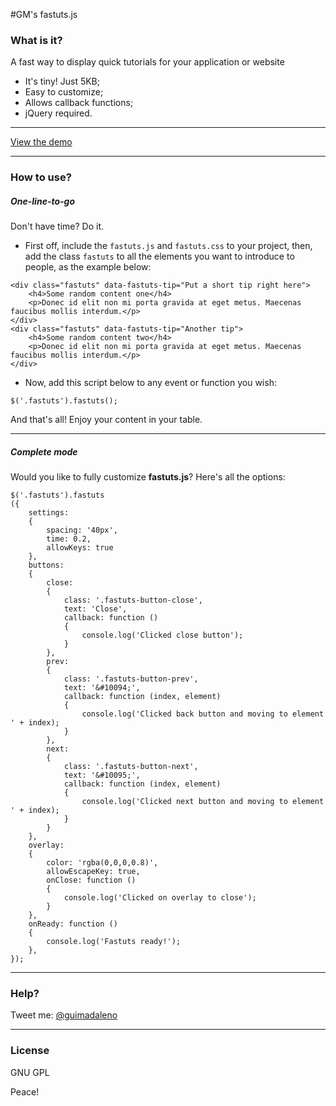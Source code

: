 #GM's fastuts.js

### What is it?

A fast way to display quick tutorials for your application or website

  - It's tiny! Just 5KB;
  - Easy to customize;
  - Allows callback functions;
  - jQuery required.

---

[View the demo](https://guimadaleno.github.io/demos/fastuts.js)

---

### How to use?

##### One-line-to-go

Don't have time? Do it.

- First off, include the `fastuts.js` and `fastuts.css` to your project, then, add the class `fastuts` to all the elements you want to introduce to people, as the example below:
```
<div class="fastuts" data-fastuts-tip="Put a short tip right here">
	<h4>Some random content one</h4>
	<p>Donec id elit non mi porta gravida at eget metus. Maecenas faucibus mollis interdum.</p>
</div>
<div class="fastuts" data-fastuts-tip="Another tip">
	<h4>Some random content two</h4>
	<p>Donec id elit non mi porta gravida at eget metus. Maecenas faucibus mollis interdum.</p>
</div>
```

- Now, add this script below to any event or function you wish:
```
$('.fastuts').fastuts();
```
And that's all! Enjoy your content in your table.

---

##### Complete mode
Would you like to fully customize **fastuts.js**? Here's all the options:

```
$('.fastuts').fastuts
({
	settings:
	{
		spacing: '40px',
		time: 0.2,
		allowKeys: true
	},
	buttons:
	{
		close:
		{
			class: '.fastuts-button-close',
			text: 'Close',
			callback: function ()
			{
				console.log('Clicked close button');
			}
		},
		prev:
		{
			class: '.fastuts-button-prev',
			text: '&#10094;',
			callback: function (index, element)
			{
				console.log('Clicked back button and moving to element ' + index);
			}
		},
		next:
		{
			class: '.fastuts-button-next',
			text: '&#10095;',
			callback: function (index, element)
			{
				console.log('Clicked next button and moving to element ' + index);
			}
		}
	},
	overlay:
	{
		color: 'rgba(0,0,0,0.8)',
		allowEscapeKey: true,
		onClose: function ()
		{
			console.log('Clicked on overlay to close');
		}
	},
	onReady: function ()
	{
		console.log('Fastuts ready!');
	},
});
```

---

### Help?
Tweet me: [@guimadaleno](http://twitter.com/guimadaleno)

---

### License
GNU GPL

Peace!

